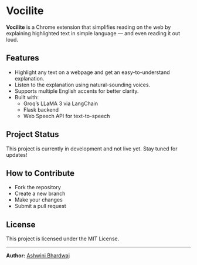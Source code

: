 # Vocilite

**Vocilite** is a Chrome extension that simplifies reading on the web by explaining highlighted text in simple language — and even reading it out loud.

## Features

- Highlight any text on a webpage and get an easy-to-understand explanation.
- Listen to the explanation using natural-sounding voices.
- Supports multiple English accents for better clarity.
- Built with:
  - Groq’s LLaMA 3 via LangChain
  - Flask backend
  - Web Speech API for text-to-speech

## Project Status

This project is currently in development and not live yet. Stay tuned for updates!

## How to Contribute

- Fork the repository
- Create a new branch
- Make your changes
- Submit a pull request

## License

This project is licensed under the MIT License.

---

**Author:** [Ashwini Bhardwaj](https://www.linkedin.com/in/ashwini-bhardwaj/)
